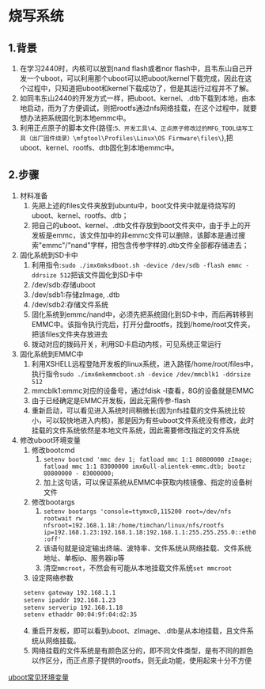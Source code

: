 # 烧写系统
## 1.背景
1. 在学习2440时，内核可以放到nand flash或者nor flash中，且韦东山自己开发一个uboot，可以利用那个uboot可以把uboot/kernel下载完成，因此在这个过程中，只知道把uboot和kernel下载成功了，但是其运行过程并不了解。
2. 如同韦东山2440的开发方式一样，把uboot、kernel、.dtb下载到本地，由本地启动，而为了方便调试，则把rootfs通过nfs网络挂载，在这个过程中，就要想办法把系统固化到本地emmc中。
3. 利用正点原子的脚本文件(路径:`5、开发工具\4、正点原子修改过的MFG_TOOL烧写工具（出厂固件烧录）\mfgtool\Profiles\Linux\OS Firmware\files\`),把uboot、kernel、rootfs、dtb固化到本地emmc中。

## 2.步骤
1. 材料准备
   1. 先把上述的files文件夹放到ubuntu中，boot文件夹中就是待烧写的uboot、kernel、rootfs、dtb；
   2. 把自己的uboot、kernel、.dtb文件存放到boot文件夹中，由于手上的开发板是emmc，该文件加中的非emmc文件可以删除，该脚本是通过搜索"emmc"/"nand"字样，把包含传参字样的.dtb文件全部都存储进去；
2. 固化系统到SD卡中
   1. 利用指令:`sudo ./imx6mksdboot.sh -device /dev/sdb -flash emmc -ddrsize 512`把该文件固化到SD卡中
   2. /dev/sdb:存储uboot
   3. /dev/sdb1:存储zImage, .dtb
   4. /dev/sdb2:存储文件系统
   5. 固化系统到emmc/nand中，必须先把系统固化到SD卡中，而后再转移到EMMC中。该指令执行完后，打开分盘rootfs，找到/home/root文件夹，把该files文件夹存放进去
   6. 拨动对应的拨码开关，利用SD卡启动内核，可见系统正常运行
3. 固化系统到EMMC中
   1. 利用XSHELL远程登陆开发板的linux系统，进入路径/home/root/files中，执行指令`sudo ./imx6mkemmcboot.sh -device /dev/mmcblk1 -ddrsize 512`
   2. mmcblk1:emmc对应的设备号，通过fdisk -l查看，8G的设备就是EMMC
   3. 由于已经确定是EMMC开发板，因此无需传参-flash
   4. 重新启动，可以看见进入系统时间稍微长(因为nfs挂载的文件系统比较小，可以较快地进入内核)，那是因为有些uboot文件系统没有修改，此时挂载的文件系统依然是本地文件系统，因此需要修改指定的文件系统
4. 修改uboot环境变量
   1. 修改bootcmd
      1. `setenv bootcmd 'mmc dev 1; fatload mmc 1:1 80800000 zImage; fatload mmc 1:1 83000000 imx6ull-alientek-emmc.dtb; bootz 80800000 - 83000000;`
      2. 加上这句话，可以保证系统从EMMC中获取内核镜像、指定的设备树文件
   2. 修改bootargs
      1. `setenv bootargs 'console=ttymxc0,115200 root=/dev/nfs rootwait rw nfsroot=192.168.1.18:/home/timchan/linux/nfs/rootfs ip=192.168.1.23:192.168.1.18:192.168.1.1:255.255.255.0::eth0:off'`
      2. 该语句就是设定输出终端、波特率、文件系统从网络挂载、文件系统地址、单板ip、服务器ip等
      3. 清空`mmcroot`，不然会有可能从本地挂载文件系统`set mmcroot`
   3. 设定网络参数
   ```bash
    setenv gateway 192.168.1.1
    setenv ipaddr 192.168.1.23
    setenv serverip 192.168.1.18
    setenv ethaddr 00:04:9f:04:d2:35
   ```
   4. 重启开发板，即可以看到uboot、zImage、.dtb是从本地挂载，且文件系统从网络挂载。
   5. 网络挂载的文件系统是有颜色区分的，即不同文件类型，是有不同的颜色以作区分，而正点原子提供的rootfs，则无此功能，使用起来十分不方便

[uboot常见环境变量](https://github.com/TimChanCHN/IMX6ULLStudy/blob/master/2System/3uboot%E5%90%AF%E5%8A%A8%E6%B5%81%E7%A8%8B%E5%88%86%E6%9E%90.md)

